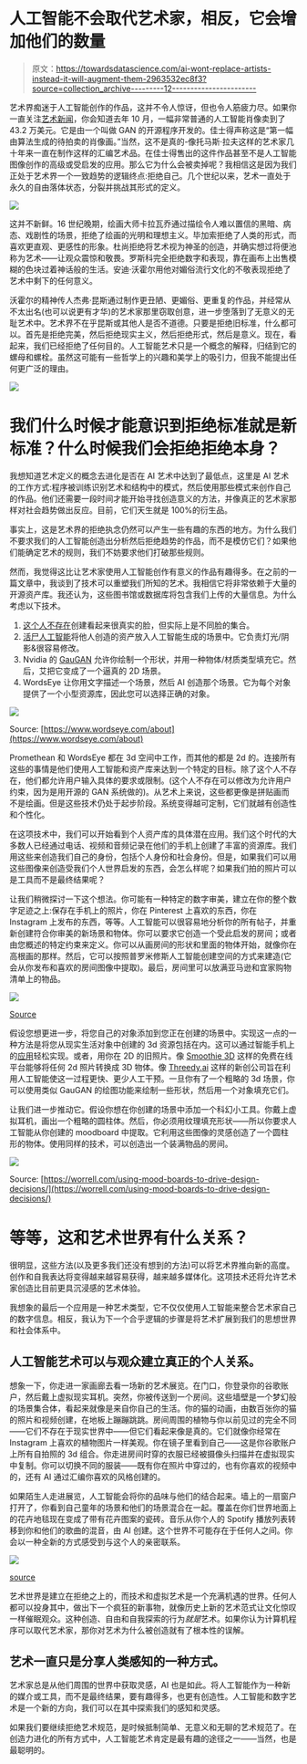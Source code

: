 # 人工智能不会取代艺术家，相反，它会增加他们的数量

> 原文：<https://towardsdatascience.com/ai-wont-replace-artists-instead-it-will-augment-them-2963532ec8f3?source=collection_archive---------12----------------------->

艺术界痴迷于人工智能创作的作品，这并不令人惊讶，但也令人筋疲力尽。如果你一直关注[艺术新闻](https://www.vulture.com/2018/10/an-artificial-intelligence-artwork-just-sold-for-usd400-000.html#comments)，你会知道去年 10 月，一幅非常普通的人工智能肖像卖到了 43.2 万美元。它是由一个叫做 GAN 的开源程序开发的。佳士得声称这是“第一幅由算法生成的待拍卖的肖像画。”当然，这不是真的-像托马斯·拉夫这样的艺术家几十年来一直在制作这样的汇编艺术品。在佳士得售出的这件作品甚至不是人工智能图像创作的高级或受启发的应用。那么它为什么会被卖掉呢？我相信这是因为我们正处于艺术界一个一致趋势的逻辑终点:拒绝自己。几个世纪以来，艺术一直处于永久的自由落体状态，分裂并挑战其形式的定义。

![](img/1ea7324329c393779f0ccc868c228906.png)

这并不新鲜。16 世纪晚期，绘画大师卡拉瓦乔通过描绘令人难以置信的黑暗、病态、戏剧性的场景，拒绝了绘画的光明和理想主义。毕加索拒绝了人类的形式，而喜欢更直观、更感性的形象。杜尚拒绝将艺术视为神圣的创造，并确实想过将便池称为艺术——让观众震惊和敬畏。罗斯科完全拒绝数字和表现，靠在画布上出售模糊的色块过着神话般的生活。安迪·沃霍尔用他对媚俗流行文化的不敬表现拒绝了艺术中剩下的任何意义。

沃霍尔的精神传人杰弗·昆斯通过制作更丑陋、更媚俗、更重复的作品，并经常从不太出名(也可以说更有才华)的艺术家那里窃取创意，进一步堕落到了无意义的无耻艺术中。艺术界不在乎昆斯或其他人是否不道德。只要是拒绝旧标准，什么都可以。首先是拒绝完美，然后拒绝现实主义，然后拒绝形式，然后是意义。现在，看起来，我们已经拒绝了任何目的。人工智能艺术只是一个概念的解释，归结到它的螺母和螺栓。虽然这可能有一些哲学上的兴趣和美学上的吸引力，但我不能提出任何更广泛的理由。

![](img/5d2ccd54538f03a5e43e8e8855a202e1.png)

# **我们什么时候才能意识到拒绝标准就是新标准？什么时候我们会拒绝拒绝本身？**

我想知道艺术定义的概念去进化是否在 AI 艺术中达到了最低点，这里是 AI 艺术的工作方式:程序被训练识别艺术和结构中的模式，然后使用那些模式来创作自己的作品。他们还需要一段时间才能开始寻找创造意义的方法，并像真正的艺术家那样对社会趋势做出反应。目前，它们天生就是 100%的衍生品。

事实上，这是艺术界的拒绝执念仍然可以产生一些有趣的东西的地方。为什么我们不要求我们的人工智能创造出分析然后拒绝趋势的作品，而不是模仿它们？如果他们能确定艺术的规则，我们不妨要求他们打破那些规则。

然而，我觉得这比让艺术家使用人工智能创作有意义的作品有趣得多。在之前的一篇文章中，我谈到了技术可以重塑我们所知的艺术。我相信它将非常依赖于大量的开源资产库。我还认为，这些图书馆或数据库将包含我们上传的大量信息。为什么考虑以下技术。

1.  [这个人不存在](https://www.thispersondoesnotexist.com/)创建看起来很真实的脸，但实际上是不同脸的集合。
2.  [活尸人工智能](https://venturebeat.com/2019/04/07/promethean-ai-automatically-generates-game-scenes-like-a-bedroom-for-human-artists/)将他人创造的资产放入人工智能生成的场景中。它负责灯光/阴影&很容易修改。
3.  Nvidia 的 [GauGAN](https://blogs.nvidia.com/blog/2019/03/18/gaugan-photorealistic-landscapes-nvidia-research/?ncid=so-you-n1-78256) 允许你绘制一个形状，并用一种物体/材质类型填充它。然后，艾把它变成了一个逼真的 2D 场景。
4.  WordsEye 让你用文字描述一个场景，然后 AI 创造那个场景。它为每个对象提供了一个小型资源库，因此您可以选择正确的对象。

![](img/dba2d56b2706e80f161a65a95385d3ff.png)

Source: [https://www.wordseye.com/about](https://www.wordseye.com/about)

Promethean 和 WordsEye 都在 3d 空间中工作，而其他的都是 2d 的。连接所有这些的事情是他们使用人工智能和资产库来达到一个特定的目标。除了这个人不存在，他们都允许用户输入具体的要求或限制。(这个人不存在可以修改为允许用户约束，因为是用开源的 GAN 系统做的)。从艺术上来说，这些都更像是拼贴画而不是绘画。但是这些技术仍处于起步阶段。系统变得越可定制，它们就越有创造性和个性化。

在这项技术中，我们可以开始看到个人资产库的具体潜在应用。我们这个时代的大多数人已经通过电话、视频和音频记录在他们的手机上创建了丰富的资源库。我们用这些来创造我们自己的身份，包括个人身份和社会身份。但是，如果我们可以用这些图像来创造受我们个人世界启发的东西，会怎么样呢？如果我们拍的照片可以是工具而不是最终结果呢？

让我们稍微探讨一下这个想法。你可能有一种特定的数字审美，建立在你的整个数字足迹之上:保存在手机上的照片，你在 Pinterest 上喜欢的东西，你在 Instagram 上发布的东西，等等。人工智能可以很容易地分析你的所有帖子，并重新创建符合你审美的新场景和物体。你可以要求它创造一个受此启发的房间；或者由您概述的特定约束来定义。你可以从画房间的形状和里面的物体开始，就像你在高根画的那样。然后，它可以按照普罗米修斯人工智能创建空间的方式来建造(它会从你发布和喜欢的房间图像中提取)。最后，房间里可以放满亚马逊和宜家购物清单上的物品。

![](img/3b4ea6d26768c14e75a135368a24191e.png)

[Source](https://www.legacykitchens.com/news/design-stories/design-technology-virtual-reality-for-kitchen-renovations/)

假设您想更进一步，将您自己的对象添加到您正在创建的场景中。实现这一点的一种方法是将您从现实生活对象中创建的 3d 资源包括在内。这可以通过智能手机上的[应用](https://all3dp.com/2/5-best-3d-scanner-apps-for-your-smartphone/)轻松实现。或者，用你在 2D 的旧照片。像 [Smoothie 3D](https://www.smoothie-3d.com/site/page_index.php) 这样的免费在线平台能够将任何 2d 照片转换成 3D 物体。像 [Threedy.ai](https://www.forbes.com/sites/charliefink/2019/02/27/threedy-ai-can-turn-any-2d-photo-into-a-3d-object-in-seconds/#4a8e48c8128b) 这样的新创公司旨在利用人工智能使这一过程更快、更少人工干预。一旦你有了一个粗略的 3d 场景，你可以使用类似 GauGAN 的绘图功能来绘制一些形状，然后用一个对象填充它们。

让我们进一步推动它。假设你想在你创建的场景中添加一个科幻小工具。你戴上虚拟耳机，画出一个粗略的圆柱体。然后，你必须用纹理填充形状——所以你要求人工智能从你创建的 moodboard 中提取。它利用这些图像的灵感创造了一个圆柱形的物体。使用同样的技术，可以创造出一个装满物品的房间。

![](img/8432269da0398e98b7a89f1f0a2e84c3.png)

Source: [https://worrell.com/using-mood-boards-to-drive-design-decisions/](https://worrell.com/using-mood-boards-to-drive-design-decisions/)

# 等等，这和艺术世界有什么关系？

很明显，这些方法(以及更多我们还没有想到的方法)可以将艺术界推向新的高度。创作和自我表达将变得越来越容易获得，越来越多媒体化。这项技术还将允许艺术家创造比目前更具沉浸感的艺术体验。

我想象的最后一个应用是一种艺术类型，它不仅仅使用人工智能来整合艺术家自己的数字信息。相反，我认为下一个合乎逻辑的步骤是将艺术扩展到我们的思想世界和社会体系中。

## 人工智能艺术可以与观众建立真正的个人关系。

想象一下，你走进一家画廊去看一场新的艺术展览。在门口，你登录你的谷歌账户，然后戴上虚拟现实耳机。突然，你被传送到一个房间。这些墙壁是一个梦幻般的场景集合体，看起来就像是来自你自己的生活。你的猫的动画，由数百张你的猫的照片和视频创建，在地板上蹦蹦跳跳。房间周围的植物与你以前见过的完全不同——它们不存在于现实世界中——但它们看起来像是真的。它们就像你经常在 Instagram 上喜欢的植物图片一样美观。你在镜子里看到自己——这是你谷歌账户上所有自拍照的 3d 组合。你走进房间时穿的衣服已经被摄像头扫描并在虚拟现实中复制。你可以切换不同的服装——既有你在照片中穿过的，也有你喜欢的视频中的，还有 AI 通过汇编你喜欢的风格创建的。

如果陌生人走进展览，人工智能会将你的品味与他们的结合起来。墙上的一扇窗户打开了，你看到自己童年的场景和他们的场景混合在一起。覆盖在你们世界地面上的花卉地毯现在变成了带有花卉图案的瓷砖。音乐从你个人的 Spotify 播放列表转移到你和他们的歌曲的混音，由 AI 创建。这个世界不可能存在于任何人之间。你会以一种全新的方式感受到与这个人的亲密联系。

![](img/1cbf4e3b2db10d8719f16aac58ff6f3c.png)

[source](https://www.gq.com/story/what-is-deal-with-virtual-reality)

艺术世界是建立在拒绝之上的，而技术和虚拟艺术是一个充满机遇的世界。任何人都可以投身其中，做出下一个疯狂的新事物，就像历史上新的艺术范式让文化惊叹一样催眠观众。这种创造、自由和自我探索的行为*就是*艺术。如果你认为计算机程序可以取代艺术家，那你对艺术为什么被创造就有了根本性的误解。

## 艺术一直只是分享人类感知的一种方式。

艺术家总是从他们周围的世界中获取灵感，AI 也是如此。将人工智能作为一种新的媒介或工具，而不是最终结果，要有趣得多，也更有创造性。人工智能和数字艺术是一个新的方向，我们可以在其中探索我们的感知和灵感。

如果我们要继续拒绝艺术规范，是时候抵制简单、无意义和无聊的艺术规范了。在创造力进化的所有方式中，人工智能艺术肯定是最有趣的途径之一——当然，也是最聪明的。